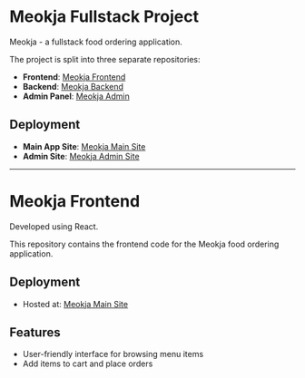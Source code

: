 
# Meokja Fullstack Project

Meokja - a fullstack food ordering application.  

The project is split into three separate repositories:

- **Frontend**: [Meokja Frontend](https://github.com/madhavarayulu/meokja)
- **Backend**: [Meokja Backend](https://github.com/madhavarayulu/meokja-backend)
- **Admin Panel**: [Meokja Admin](https://github.com/madhavarayulu/meokja-admin)

## Deployment
- **Main App Site**: [Meokja Main Site](https://meokja.vercel.app)
- **Admin Site**: [Meokja Admin Site](https://meokja-admin.vercel.app)

---

# Meokja Frontend

Developed using React.  

This repository contains the frontend code for the Meokja food ordering application.

## Deployment
- Hosted at: [Meokja Main Site](https://meokja.vercel.app)

## Features
- User-friendly interface for browsing menu items
- Add items to cart and place orders

